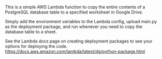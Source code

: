 <!-- @format -->

This is a simple AWS Lambda function to copy the entire contents of a PostgreSQL database table to a specified worksheet in Google Drive.

Simply add the environment variables to the Lambda config, upload main.py as the deployment package, and run whenever you need to copy the database table to a sheet.

See the Lambda docs page on creating deployment packages to see your options for deploying the code.
https://docs.aws.amazon.com/lambda/latest/dg/python-package.html

